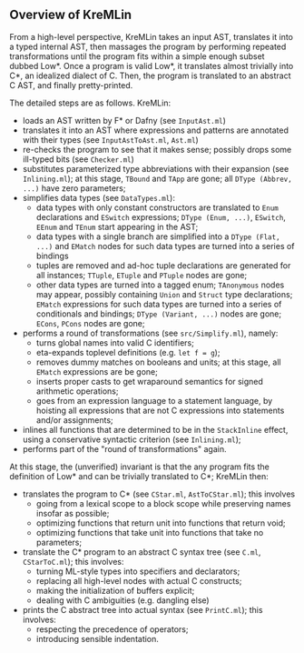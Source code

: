 Overview of KreMLin
-------------------

From a high-level perspective, KreMLin takes an input AST, translates it into a
typed internal AST, then massages the program by performing repeated
transformations until the program fits within a simple enough subset dubbed
Low\*. Once a program is valid Low\*, it translates almost trivially into C\*, an
idealized dialect of C. Then, the program is translated to an abstract C AST,
and finally pretty-printed.

The detailed steps are as follows. KreMLin:
- loads an AST written by F\* or Dafny (see `InputAst.ml`)
- translates it into an AST where expressions and patterns are annotated with
  their types (see `InputAstToAst.ml`, `Ast.ml`)
- re-checks the program to see that it makes sense; possibly drops some
  ill-typed bits (see `Checker.ml`)
- substitutes parameterized type abbreviations with their expansion (see
  `Inlining.ml`); at this stage, `TBound` and `TApp` are gone; all `DType
  (Abbrev, ...)` have zero parameters;
- simplifies data types (see `DataTypes.ml`):
  * data types with only constant constructors are translated to `Enum`
    declarations and `ESwitch` expressions; `DType (Enum, ...)`, `ESwitch`,
    `EEnum` and `TEnum` start appearing in the AST;
  * data types with a single branch are simplified into a `DType (Flat, ...)`
    and `EMatch` nodes for such data types are turned into a series of bindings
  * tuples are removed and ad-hoc tuple declarations are generated for all
    instances; `TTuple`, `ETuple` and `PTuple` nodes are gone;
  * other data types are turned into a tagged enum; `TAnonymous` nodes may
    appear, possibly containing `Union` and `Struct` type declarations; `EMatch`
    expressions for such data types are turned into a series of conditionals and
    bindings; `DType (Variant, ...)` nodes are gone; `ECons`, `PCons` nodes are
    gone;
- performs a round of transformations (see `src/Simplify.ml`), namely:
  * turns global names into valid C identifiers;
  * eta-expands toplevel definitions (e.g. `let f = g`);
  * removes dummy matches on booleans and units; at this stage, all `EMatch`
    expressions are be gone;
  * inserts proper casts to get wraparound semantics for signed arithmetic
    operations;
  * goes from an expression language to a statement language, by hoisting all
    expressions that are not C expressions into statements and/or assignments;
- inlines all functions that are determined to be in the `StackInline` effect,
  using a conservative syntactic criterion (see `Inlining.ml`);
- performs part of the "round of transformations" again.

At this stage, the (unverified) invariant is that the any program fits the
definition of Low\* and can be trivially translated to C\*; KreMLin then:
- translates the program to C* (see `CStar.ml`, `AstToCStar.ml`); this involves
  * going from a lexical scope to a block scope while preserving names insofar
    as possible;
  * optimizing functions that return unit into functions that return void;
  * optimizing functions that take unit into functions that take no parameters;
- translate the C* program to an abstract C syntax tree (see `C.ml`,
  `CStarToC.ml`); this involves:
  * turning ML-style types into specifiers and declarators;
  * replacing all high-level nodes with actual C constructs;
  * making the initialization of buffers explicit;
  * dealing with C ambiguities (e.g. dangling else)
- prints the C abstract tree into actual syntax (see `PrintC.ml`); this
  involves:
  * respecting the precedence of operators;
  * introducing sensible indentation.
